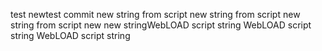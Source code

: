 


test
newtest
commit
new string from script
new string from script
new string from script
new new stringWebLOAD script string
WebLOAD script string
WebLOAD script string
